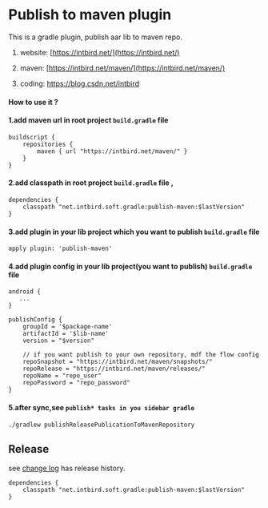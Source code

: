 Publish to maven plugin
========

This is a gradle plugin, publish aar lib to maven repo.

1. website: [https://intbird.net/](https://intbird.net/)

2. maven:   [https://intbird.net/maven/](https://intbird.net/maven/)

3. coding:  [https://blog.csdn.net/intbird ](https://blog.csdn.net/intbird/article/details/105969242)


#### How to use it ? 


#### 1.add maven url in root project `build.gradle` file
```
buildscript {
    repositories {
        maven { url "https://intbird.net/maven/" }
    }
}
```



#### 2.add classpath in root project `build.gradle` file , 

```
dependencies {
    classpath "net.intbird.soft.gradle:publish-maven:$lastVersion"
}
```


#### 3.add plugin in your lib project which you want to publish `build.gradle` file
```
apply plugin: 'publish-maven'
```

#### 4.add plugin config in your lib project(you want to publish) `build.gradle` file
```
android {
   ...
}

publishConfig {
    groupId = '$package-name'
    artifactId = '$lib-name'
    version = "$version"
        
    // if you want publish to your own repository, mdf the flow config
    repoSnapshot = "https://intbird.net/maven/snapshots/"
    repoRelease = "https://intbird.net/maven/releases/"
    repoName = "repo_user"
    repoPassword = "repo_password"
}
```

#### 5.after sync,see `publish* tasks in you sidebar gradle`
```
./gradlew publishReleasePublicationToMavenRepository

```

Release
--------
see [change log](CHANGELOG.md) has release history.

```
dependencies {
    classpath "net.intbird.soft.gradle:publish-maven:$lastVersion"
}
```